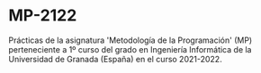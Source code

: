 # MP-2122
Prácticas de la asignatura 'Metodología de la Programación' (MP) perteneciente a 1º curso del grado en Ingeniería Informática de la Universidad de Granada (España) en el curso 2021-2022.

